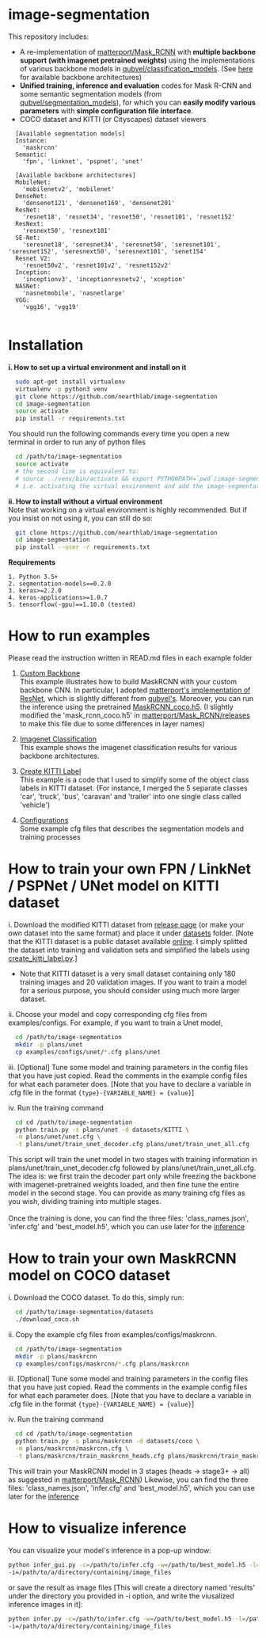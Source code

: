 # image-segmentation

This repository includes:
  * A re-implementation of [matterport/Mask_RCNN](https://github.com/matterport/Mask_RCNN) with **multiple backbone support (with imagenet pretrained weights)** using the implementations of various backbone models in [qubvel/classification_models](https://github.com/qubvel/classification_models). (See [here](https://github.com/qubvel/classification_models#architectures) for available backbone architectures)
  * **Unified training, inference and evaluation** codes for Mask R-CNN and some semantic segmentation models (from [qubvel/segmentation_models](https://github.com/qubvel/segmentation_models)), for which you can **easily modify various parameters** with **simple configuration file interface**.
  * COCO dataset and KITTI (or Cityscapes) dataset viewers
```
  [Available segmentation models]
  Instance:
    'maskrcnn'
  Semantic:
    'fpn', 'linknet', 'pspnet', 'unet'
  
  [Available backbone architectures]
  MobileNet:
    'mobilenetv2', 'mobilenet' 
  DenseNet:
    'densenet121', 'densenet169', 'densenet201'  
  ResNet:
    'resnet18', 'resnet34', 'resnet50', 'resnet101', 'resnet152'
  ResNext:
    'resnext50', 'resnext101'
  SE-Net:
    'seresnet18', 'seresnet34', 'seresnet50', 'seresnet101', 'seresnet152', 'seresnext50', 'seresnext101', 'senet154'
  Resnet V2:
    'resnet50v2', 'resnet101v2', 'resnet152v2'   
  Inception:
    'inceptionv3', 'inceptionresnetv2', 'xception'
  NASNet:
    'nasnetmobile', 'nasnetlarge'
  VGG:
    'vgg16', 'vgg19'
  
```

# Installation

**i. How to set up a virtual environment and install on it**<br/>
```bash
  sudo apt-get install virtualenv
  virtualenv -p python3 venv
  git clone https://github.com/nearthlab/image-segmentation
  cd image-segmentation
  source activate 
  pip install -r requirements.txt
```
  
  You should run the following commands every time you open a new terminal in order to run any of python files
```bash
  cd /path/to/image-segmentation
  source activate
  # the second line is equivalent to: 
  # source ../venv/bin/activate && export PYTHONPATH=`pwd`/image-segmentation
  # i.e. activating the virtual environment and add the image-segmentation/image-segmentation folder to the PYTHONPATH
```
  
**ii. How to install without a virtual environment**<br/>
  Note that working on a virtual environment is highly recommended. But if you insist on not using it, you can still do so:
```bash
  git clone https://github.com/nearthlab/image-segmentation
  cd image-segmentation
  pip install --user -r requirements.txt
```

**Requirements**<br/>

    1. Python 3.5+
    2. segmentation-models==0.2.0
    3. keras>=2.2.0
    4. keras-applications>=1.0.7 
    5. tensorflow(-gpu)==1.10.0 (tested)


# How to run examples
Please read the instruction written in READ.md files in each example folder
1. [Custom Backbone](https://github.com/nearthlab/image-segmentation/tree/master/examples/custom_backbone) <br/>
This example illustrates how to build MaskRCNN with your custom backbone CNN. In particular, I adopted [matterport's implementation of ResNet](https://github.com/matterport/Mask_RCNN/blob/1ad9feaae3d87b52495413e6c8ea0e92f0e5bc34/mrcnn/model.py#L171), which is slightly different from [qubvel's](https://github.com/qubvel/classification_models/blob/e223c492477030b80bdc56b53471df39c4e090ea/classification_models/resnet/builder.py#L24). Moreover, you can run the inference using the pretrained [MaskRCNN_coco.h5](https://github.com/nearthlab/image-segmentation/releases). (I slightly modified the 'mask_rcnn_coco.h5' in [matterport/Mask_RCNN/releases](https://github.com/matterport/Mask_RCNN/releases) to make this file due to some differences in layer names)

2. [Imagenet Classification](https://github.com/nearthlab/image-segmentation/tree/master/examples/imagenet) <br/>
This example shows the imagenet classification results for various backbone architectures.

3. [Create KITTI Label](https://github.com/nearthlab/image-segmentation/tree/master/examples/create_kitti_label) <br/>
This example is a code that I used to simplify some of the object class labels in KITTI dataset. (For instance, I merged the 5 separate classes 'car', 'truck', 'bus', 'caravan' and 'trailer' into one single class called 'vehicle')

4. [Configurations](https://github.com/nearthlab/image-segmentation/tree/master/examples/configs) <br/>
Some example cfg files that describes the segmentation models and training processes

# How to train your own FPN / LinkNet / PSPNet / UNet model on KITTI dataset 

  i. Download the modified KITTI dataset from [release page](https://github.com/nearthlab/image-segmentation/releases)
  (or make your own dataset into the same format) and place it under [datasets](https://github.com/nearthlab/image-segmentation/tree/master/datasets) folder. [Note that the KITTI dataset is a public dataset available [online](http://www.cvlibs.net/datasets/kitti/eval_semseg.php?benchmark=semantics2015).
  I simply splitted the dataset into training and validation sets and simplified the labels using [create_kitti_label.py](https://github.com/nearthlab/image-segmentation/blob/master/examples/create_kitti_label/create_kitti_label.py).]
  
  * Note that KITTI dataset is a very small dataset containing only 180 training images and 20 validation images. If you want to train a model for a serious purpose, you should consider using much more larger dataset. 

  ii. Choose your model and copy corresponding cfg files from examples/configs. For example, if you want to train a Unet model,
```bash
  cd /path/to/image-segmentation
  mkdir -p plans/unet
  cp examples/configs/unet/*.cfg plans/unet
```

  iii. [Optional] Tune some model and training parameters in the config files that you have just copied. Read the comments in the example config files for what each parameter does.
[Note that you have to declare a variable in .cfg file in the format
```{type}-{VARIABLE_NAME} = {value}```]

  iv. Run the training command
```bash
  cd cd /path/to/image-segmentation
  python train.py -s plans/unet -d datasets/KITTI \
  -m plans/unet/unet.cfg \
  -t plans/unet/train_unet_decoder.cfg plans/unet/train_unet_all.cfg
```
  This script will train the unet model in two stages with training information in plans/unet/train_unet_decoder.cfg followed by plans/unet/train_unet_all.cfg. The idea is:
  we first train the decoder part only while freezing the backbone with imagenet-pretrained weights loaded,
  and then fine tune the entire model in the second stage. You can provide as many training cfg files as you wish, dividing training into multiple stages.
  <br/><br/>
  Once the training is done, you can find the three files: 'class_names.json', 'infer.cfg' and 'best_model.h5',
  which you can use later for the [inference](https://github.com/nearthlab/image-segmentation/blob/master/README.md#how-to-visualize-inference)

# How to train your own MaskRCNN model on COCO dataset

  i. Download the COCO dataset. To do this, simply run:
```bash
  cd /path/to/image-segmentation/datasets
  ./download_coco.sh
```
  
  ii. Copy the example cfg files from examples/configs/maskrcnn.
```bash
  cd /path/to/image-segmentation
  mkdir -p plans/maskrcnn
  cp examples/configs/maskrcnn/*.cfg plans/maskrcnn
```

  iii. [Optional] Tune some model and training parameters in the config files that you have just copied. Read the comments in the example config files for what each parameter does.
[Note that you have to declare a variable in .cfg file in the format
```{type}-{VARIABLE_NAME} = {value}```]


  iv. Run the training command
```bash
  cd cd /path/to/image-segmentation
  python train.py -s plans/maskrcnn -d datasets/coco \
  -m plans/maskrcnn/maskrcnn.cfg \
  -t plans/maskrcnn/train_maskrcnn_heads.cfg plans/maskrcnn/train_maskrcnn_stage3up.cfg plans/maskrcnn/train_maskrcnn_all.cfg
```

  This will train your MaskRCNN model in 3 stages (heads &rarr; stage3+ &rarr; all) as suggested in [matterport/Mask_RCNN](https://github.com/matterport/Mask_RCNN/blob/1ad9feaae3d87b52495413e6c8ea0e92f0e5bc34/samples/coco/coco.py#L498))
  Likewise, you can find the three files: 'class_names.json', 'infer.cfg' and 'best_model.h5',
  which you can use later for the [inference](https://github.com/nearthlab/image-segmentation/blob/master/README.md#how-to-visualize-inference)
  
  
# How to visualize inference

You can visualize your model's inference in a pop-up window:
```bash
python infer_gui.py -c=/path/to/infer.cfg -w=/path/to/best_model.h5 -l=/path/to/class_names.json \
-i=/path/to/a/directory/containing/image_files
```
or save the result as image files [This will create a directory named 'results' under the directory you provided in -i option, and write the viusalized inference images in it]:
```bash
python infer.py -c=/path/to/infer.cfg -w=/path/to/best_model.h5 -l=/path/to/class_names.json \
-i=/path/to/a/directory/containing/image_files
```

